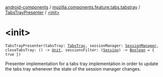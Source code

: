 [android-components](../../index.md) / [mozilla.components.feature.tabs.tabstray](../index.md) / [TabsTrayPresenter](index.md) / [&lt;init&gt;](./-init-.md)

# &lt;init&gt;

`TabsTrayPresenter(tabsTray: `[`TabsTray`](../../mozilla.components.concept.tabstray/-tabs-tray/index.md)`, sessionManager: `[`SessionManager`](../../mozilla.components.browser.session/-session-manager/index.md)`, closeTabsTray: () -> `[`Unit`](https://kotlinlang.org/api/latest/jvm/stdlib/kotlin/-unit/index.html)`, sessionsFilter: (`[`Session`](../../mozilla.components.browser.session/-session/index.md)`) -> `[`Boolean`](https://kotlinlang.org/api/latest/jvm/stdlib/kotlin/-boolean/index.html)` = { true })`

Presenter implementation for a tabs tray implementation in order to update the tabs tray whenever
the state of the session manager changes.

